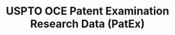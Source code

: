 ---
bigquery: https://console.cloud.google.com/bigquery?p=patents-public-data&d=uspto_oce_pair&page=dataset
citation: 'Graham, S. Marco, A., and Miller, A. (2015). “The USPTO Patent Examination
  Research Dataset: A Window on the Process of Patent Examination.”'
contributors: Graham, S. Marco, A., Miller, A.
cost: None
description: The latest version of PatEx (referred to below as the 2020 release) contains
  detailed information on nearly 11.9 million publicly-viewable provisional and non-provisional
  patent applications to the USPTO and over 4.6 million Patent Cooperation Treaty
  (PCT) applications. It is based on data that OCE downloaded from the Patent Examination
  Data System (PEDS) in April, 2021. The PEDS data are sourced from Public PAIR. The
  first time that OCE used PEDS as the basis of PatEx was for the 2019 release. We
  took the PEDS data and organized it into the familiar PatEx data files, which are
  based on the organization of the Public PAIR portal. The data files include information
  on each application’s characteristics, prosecution history, continuation history,
  claims of foreign priority, patent term adjustment history, publication history,
  and correspondence address information.
documentation: 'For the 2019 and later releases, new technical documentation is available
  https://www.uspto.gov/sites/default/files/documents/PatEx-2019-Technical-Doc.pdf


  A document describing the 2014-2017 data sets is available and can be cited as:
  Graham, Stuart J.H. and Marco, Alan C. and Miller, Richard, The USPTO Patent Examination
  Research Dataset: A Window on the Process of Patent Examination (November 30, 2015).
  Available at SSRN: https://ssrn.com/abstract=2702637.'
last_edit: Mon, 04 Apr 2022 19:06:22 GMT
location: https://www.uspto.gov/ip-policy/economic-research/research-datasets/patent-examination-research-dataset-public-pair
maintained_by: EconomicsData@uspto.gov
related_publications: https://ssrn.com/abstract=29956744, https://ssrn.com/abstract=2702637
schema_fields: '[''inventor_name_first'', ''uspc_subclass'', ''correspondence_street_line_1'',
  ''application_number_pair'', ''small_entity_indicator'', ''examiner_id'', ''examiner_name_last'',
  ''recorded_date'', ''correspondence_region_name'', ''status_code'', ''parent_country_code'',
  ''examiner_name_middle'', ''appl_status_date'', ''foreign_parent_date'', ''correspondence_postal_code'',
  ''event_description'', ''correspondence_country_name'', ''status_description'',
  ''correspondence_name_line_2'', ''application_number'', ''patent_issue_date'', ''disposal_type'',
  ''correspondence_street_line_2'', ''event_code'', ''parent_filing_date'', ''earliest_pgpub_number'',
  ''patent_number'', ''continuation_type'', ''application_type'', ''child_filing_date'',
  ''foreign_parent_id'', ''inventor_country_code'', ''correspondence_name_line_1'',
  ''parent_application_number'', ''inventor_name_middle'', ''invention_title'', ''file_location'',
  ''correspondence_city'', ''inventor_region_code'', ''examiner_art_unit'', ''customer_number'',
  ''parent_country'', ''inventor_name_last'', ''filing_date'', ''file_location_date'',
  ''correspondence_region_code'', ''inventor_rank'', ''wipo_pub_date'', ''wipo_pub_number'',
  ''appl_status_code'', ''child_application_number'', ''atty_docket_number'', ''aia_first_to_file'',
  ''inventor_country_name'', ''confirm_number'', ''abandon_date'', ''earliest_pgpub_date'',
  ''correspondence_country_code'', ''inventor_address_type'', ''sequence_number'',
  ''uspc_class'', ''examiner_name_first'', ''invention_subject_matter'']'
shortname: patex
tags:
- patents
- legal
- history
terms_of_use: 'USPTO’s online databases are not designed or intended to be a source
  for bulk downloads of USPTO data when accessed through the website’s interfaces.
  Individuals, companies, IP addresses, or blocks of IP addresses who, in effect,
  deny or decrease service by generating unusually high numbers of database accesses
  (searches, pages, or hits), whether generated manually or in an automated fashion,
  may be denied access to USPTO servers without notice.


  Bulk data products may be separately obtained from the USPTO, either for free or
  at the cost of dissemination. For details, see information on Electronic Bulk Data
  Products: https://www.uspto.gov/learning-and-resources/electronic-bulk-data-products'
title: USPTO OCE Patent Examination Research Data (PatEx)
uuid: 4342caa7-23af-420c-b2f6-6088f133df6a
---